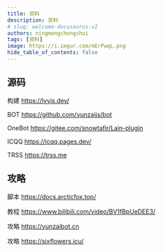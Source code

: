 ```yaml
---
title: 资料
description: 资料
# slug: welcome-docusaurus-v2
authors: ningmengchongshui
tags: [资料]
image: https://i.imgur.com/mErPwqL.png
hide_table_of_contents: false
---
```


## 源码

构建 https://lvyjs.dev/

BOT https://github.com/yunzaijs/bot

OneBot https://gitee.com/snowtafir/Lain-plugin

ICQQ https://icqq.pages.dev/

TRSS https://trss.me

## 攻略

脚本 https://docs.arcticfox.top/

教程 https://www.bilibili.com/video/BV1fBpUeDEE3/

攻略 https://yunzaibot.cn

攻略 https://sixflowers.icu/
